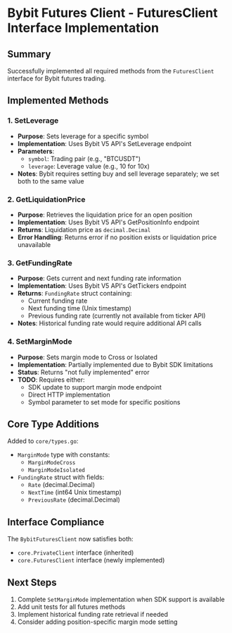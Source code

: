 # Bybit Futures Client - FuturesClient Interface Implementation

## Summary
Successfully implemented all required methods from the `FuturesClient` interface for Bybit futures trading.

## Implemented Methods

### 1. SetLeverage
- **Purpose**: Sets leverage for a specific symbol
- **Implementation**: Uses Bybit V5 API's SetLeverage endpoint
- **Parameters**: 
  - `symbol`: Trading pair (e.g., "BTCUSDT")
  - `leverage`: Leverage value (e.g., 10 for 10x)
- **Notes**: Bybit requires setting buy and sell leverage separately; we set both to the same value

### 2. GetLiquidationPrice
- **Purpose**: Retrieves the liquidation price for an open position
- **Implementation**: Uses Bybit V5 API's GetPositionInfo endpoint
- **Returns**: Liquidation price as `decimal.Decimal`
- **Error Handling**: Returns error if no position exists or liquidation price unavailable

### 3. GetFundingRate
- **Purpose**: Gets current and next funding rate information
- **Implementation**: Uses Bybit V5 API's GetTickers endpoint
- **Returns**: `FundingRate` struct containing:
  - Current funding rate
  - Next funding time (Unix timestamp)
  - Previous funding rate (currently not available from ticker API)
- **Notes**: Historical funding rate would require additional API calls

### 4. SetMarginMode
- **Purpose**: Sets margin mode to Cross or Isolated
- **Implementation**: Partially implemented due to Bybit SDK limitations
- **Status**: Returns "not fully implemented" error
- **TODO**: Requires either:
  - SDK update to support margin mode endpoint
  - Direct HTTP implementation
  - Symbol parameter to set mode for specific positions

## Core Type Additions
Added to `core/types.go`:
- `MarginMode` type with constants:
  - `MarginModeCross`
  - `MarginModeIsolated`
- `FundingRate` struct with fields:
  - `Rate` (decimal.Decimal)
  - `NextTime` (int64 Unix timestamp)
  - `PreviousRate` (decimal.Decimal)

## Interface Compliance
The `BybitFuturesClient` now satisfies both:
- `core.PrivateClient` interface (inherited)
- `core.FuturesClient` interface (newly implemented)

## Next Steps
1. Complete `SetMarginMode` implementation when SDK support is available
2. Add unit tests for all futures methods
3. Implement historical funding rate retrieval if needed
4. Consider adding position-specific margin mode setting